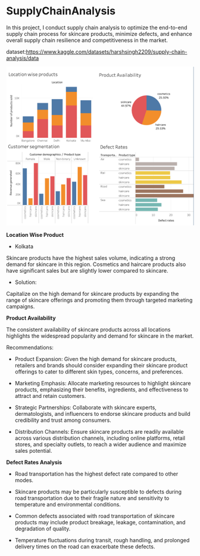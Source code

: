 # SupplyChainAnalysis

In this project, I conduct supply chain analysis to optimize the end-to-end supply chain process for skincare products, minimize defects, and enhance overall supply chain resilience and competitiveness in the market. 

dataset:https://www.kaggle.com/datasets/harshsingh2209/supply-chain-analysis/data

![Logo](https://github.com/JerylLee/SupplyChainAnalysis/blob/main/Screenshot%202024-01-27%20at%203.43.01%20PM.png?raw=true)



**Location Wise Product**

- Kolkata

Skincare products have the highest sales volume, indicating a strong demand for skincare in this region.
Cosmetics and haircare products also have significant sales but are slightly lower compared to skincare.

- Solution:

Capitalize on the high demand for skincare products by expanding the range of skincare offerings and promoting them through targeted marketing campaigns.

**Product Availability**

The consistent availability of skincare products across all locations highlights the widespread popularity and demand for skincare in the market.

 Recommendations:

- Product Expansion: Given the high demand for skincare products, retailers and brands should consider expanding their skincare product offerings to cater to different skin types, concerns, and preferences.

- Marketing Emphasis: Allocate marketing resources to highlight skincare products, emphasizing their benefits, ingredients, and effectiveness to attract and retain customers.

- Strategic Partnerships: Collaborate with skincare experts, dermatologists, and influencers to endorse skincare products and build credibility and trust among consumers.

- Distribution Channels: Ensure skincare products are readily available across various distribution channels, including online platforms, retail stores, and specialty outlets, to reach a wider audience and maximize sales potential.


**Defect Rates Analysis**

- Road transportation has the highest defect rate compared to other modes.


- Skincare products may be particularly susceptible to defects during road transportation due to their fragile nature and sensitivity to temperature and environmental conditions.

- Common defects associated with road transportation of skincare products may include product breakage, leakage, contamination, and degradation of quality.

- Temperature fluctuations during transit, rough handling, and prolonged delivery times on the road can exacerbate these defects.
